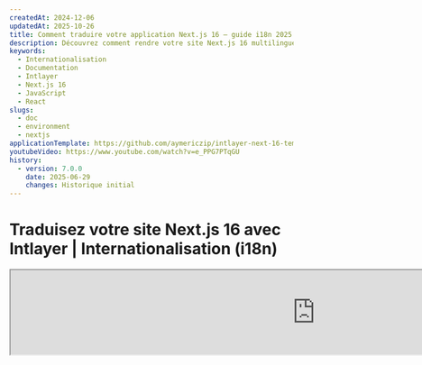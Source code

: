 ```yaml
---
createdAt: 2024-12-06
updatedAt: 2025-10-26
title: Comment traduire votre application Next.js 16 – guide i18n 2025
description: Découvrez comment rendre votre site Next.js 16 multilingue. Suivez la documentation pour internationaliser (i18n) et traduire votre site.
keywords:
  - Internationalisation
  - Documentation
  - Intlayer
  - Next.js 16
  - JavaScript
  - React
slugs:
  - doc
  - environment
  - nextjs
applicationTemplate: https://github.com/aymericzip/intlayer-next-16-template
youtubeVideo: https://www.youtube.com/watch?v=e_PPG7PTqGU
history:
  - version: 7.0.0
    date: 2025-06-29
    changes: Historique initial
---
```


# Traduisez votre site Next.js 16 avec Intlayer | Internationalisation (i18n)

<iframe title="La meilleure solution i18n pour Next.js ? Découvrez Intlayer" class="m-auto aspect-[16/9] w-full overflow-hidden rounded-lg border-0" allow="autoplay; gyroscope;" loading="lazy" width="1080" height="auto" src="https://www.youtube.com/embed/e_PPG7PTqGU?autoplay=0&amp;origin=http://intlayer.org&amp;controls=0&amp;rel=1"/>

Voir le [Modèle d’Application](https://github.com/aymericzip/intlayer-next-16-template) sur GitHub.

## Qu’est-ce qu’Intlayer ?

**Intlayer** est une bibliothèque d'internationalisation (i18n) innovante et open-source conçue pour simplifier la prise en charge multilingue dans les applications web modernes. Intlayer s'intègre parfaitement avec le dernier framework **Next.js 16**, y compris son puissant **App Router**. Il est optimisé pour fonctionner avec les **Server Components** pour un rendu efficace et est entièrement compatible avec [**Turbopack**](https://nextjs.org/docs/architecture/turbopack).

Avec Intlayer, vous pouvez :

- **Gérer facilement les traductions** en utilisant des dictionnaires déclaratifs au niveau des composants.
- **Localiser dynamiquement les métadonnées**, les routes et le contenu.
- **Accéder aux traductions à la fois dans les composants côté client et côté serveur**.
- **Assurer la prise en charge de TypeScript** avec des types générés automatiquement, améliorant l'autocomplétion et la détection des erreurs.
- **Bénéficiez de fonctionnalités avancées**, comme la détection et le changement dynamiques de la langue.

> Intlayer est compatible avec Next.js 12, 13, 14 et 16. Si vous utilisez le Page Router de Next.js, vous pouvez consulter ce [guide](https://github.com/aymericzip/intlayer/blob/main/docs/docs/fr/intlayer_with_nextjs_page_router.md). Pour Next.js 12, 13, 14 avec App Router, référez-vous à ce [guide](https://github.com/aymericzip/intlayer/blob/main/docs/docs/fr/intlayer_with_nextjs_14.md).

---

## Guide étape par étape pour configurer Intlayer dans une application Next.js

### Étape 1 : Installer les dépendances

Installez les paquets nécessaires avec npm :

```bash packageManager="npm"
npm install intlayer next-intlayer
```

```bash packageManager="pnpm"
pnpm add intlayer next-intlayer
```

```bash packageManager="yarn"
yarn add intlayer next-intlayer
```

- **intlayer**

  Le package principal qui fournit des outils d'internationalisation pour la gestion de la configuration, la traduction, la [déclaration de contenu](https://github.com/aymericzip/intlayer/blob/main/docs/docs/fr/dictionary/content_file.md), la transpilation, et les [commandes CLI](https://github.com/aymericzip/intlayer/blob/main/docs/docs/fr/intlayer_cli.md).

- **next-intlayer**

Le package qui intègre Intlayer avec Next.js. Il fournit des fournisseurs de contexte et des hooks pour l'internationalisation dans Next.js. De plus, il inclut le plugin Next.js pour intégrer Intlayer avec [Webpack](https://webpack.js.org/) ou [Turbopack](https://nextjs.org/docs/app/api-reference/turbopack), ainsi qu'un proxy pour détecter la langue préférée de l'utilisateur, gérer les cookies et gérer la redirection des URL.

### Étape 2 : Configurez votre projet

Créez un fichier de configuration pour configurer les langues de votre application :

```typescript fileName="intlayer.config.ts" codeFormat="typescript"
import { Locales, type IntlayerConfig } from "intlayer";

const config: IntlayerConfig = {
  internationalization: {
    locales: [
      Locales.ENGLISH,
      Locales.FRENCH,
      Locales.SPANISH,
      // Vos autres locales
    ],
    defaultLocale: Locales.ENGLISH,
  },
};

export default config;
```

```javascript fileName="intlayer.config.mjs" codeFormat="esm"
import { Locales } from "intlayer";

/** @type {import('intlayer').IntlayerConfig} */
// Configuration pour l'internationalisation
const config = {
  internationalization: {
    locales: [
      Locales.ENGLISH,
      Locales.FRENCH,
      Locales.SPANISH,
      // Vos autres locales
    ],
    defaultLocale: Locales.ENGLISH,
  },
};

export default config;
```

```javascript fileName="intlayer.config.cjs" codeFormat="commonjs"
const { Locales } = require("intlayer");

/** @type {import('intlayer').IntlayerConfig} */
// Configuration pour l'internationalisation
const config = {
  internationalization: {
    locales: [
      Locales.ENGLISH,
      Locales.FRENCH,
      Locales.SPANISH,
      // Vos autres locales
    ],
    defaultLocale: Locales.ENGLISH,
  },
};

module.exports = config;
```

> Grâce à ce fichier de configuration, vous pouvez configurer des URLs localisées, la redirection proxy, les noms de cookies, l'emplacement et l'extension de vos déclarations de contenu, désactiver les logs Intlayer dans la console, et bien plus encore. Pour une liste complète des paramètres disponibles, consultez la [documentation de configuration](https://github.com/aymericzip/intlayer/blob/main/docs/docs/fr/configuration.md).

### Étape 3 : Intégrer Intlayer dans votre configuration Next.js

Configurez votre environnement Next.js pour utiliser Intlayer :

```typescript fileName="next.config.ts" codeFormat="typescript"
import type { NextConfig } from "next";
import { withIntlayer } from "next-intlayer/server";

const nextConfig: NextConfig = {
  /* options de configuration ici */
};

export default withIntlayer(nextConfig);
```

```typescript fileName="next.config.mjs" codeFormat="esm"
import { withIntlayer } from "next-intlayer/server";

/** @type {import('next').NextConfig} */
const nextConfig = {
  /* options de configuration ici */
};

export default withIntlayer(nextConfig);
```

```typescript fileName="next.config.cjs" codeFormat="commonjs"
const { withIntlayer } = require("next-intlayer/server");

/** @type {import('next').NextConfig} */
const nextConfig = {
  /* options de configuration ici */
};

module.exports = withIntlayer(nextConfig);
```

> Le plugin Next.js `withIntlayer()` est utilisé pour intégrer Intlayer avec Next.js. Il assure la construction des fichiers de déclaration de contenu et les surveille en mode développement. Il définit les variables d'environnement Intlayer dans les environnements [Webpack](https://webpack.js.org/) ou [Turbopack](https://nextjs.org/docs/app/api-reference/turbopack). De plus, il fournit des alias pour optimiser les performances et garantit la compatibilité avec les composants serveur.

> La fonction `withIntlayer()` est une fonction asynchrone (promise). Elle permet de préparer les dictionnaires Intlayer avant le début de la compilation. Si vous souhaitez l'utiliser avec d'autres plugins, vous pouvez l'attendre avec `await`. Exemple :
>
> ```tsx
> const nextConfig = await withIntlayer(nextConfig);
> const nextConfigWithOtherPlugins = withOtherPlugins(nextConfig);
>
> export default nextConfigWithOtherPlugins;
> ```
>
> Si vous souhaitez l'utiliser de manière synchrone, vous pouvez utiliser la fonction `withIntlayerSync()`. Exemple :
>
> ```tsx
> const nextConfig = withIntlayerSync(nextConfig);
> const nextConfigWithOtherPlugins = withOtherPlugins(nextConfig);
>
> export default nextConfigWithOtherPlugins;
> ```

### Étape 4 : Définir les routes dynamiques des locales

Supprimez tout le contenu de `RootLayout` et remplacez-le par le code suivant :

```tsx {3} fileName="src/app/layout.tsx" codeFormat="typescript"
import type { PropsWithChildren, FC } from "react";
import "./globals.css";

const RootLayout: FC<PropsWithChildren> = ({ children }) => (
  // Vous pouvez toujours envelopper les enfants avec d'autres fournisseurs, comme `next-themes`, `react-query`, `framer-motion`, etc.
  <>{children}</>
);

export default RootLayout;
```

```jsx {3} fileName="src/app/layout.mjx" codeFormat="esm"
import "./globals.css";

const RootLayout = ({ children }) => (
  // Vous pouvez toujours envelopper les enfants avec d'autres fournisseurs, comme `next-themes`, `react-query`, `framer-motion`, etc.
  <>{children}</>
);

export default RootLayout;
```

```jsx {1,8} fileName="src/app/layout.csx" codeFormat="commonjs"
require("./globals.css");

const RootLayout = ({ children }) => (
  // Vous pouvez toujours envelopper les enfants avec d'autres fournisseurs, comme `next-themes`, `react-query`, `framer-motion`, etc.
  <>{children}</>
);

module.exports = {
  default: RootLayout,
  generateStaticParams,
};
```

> Garder le composant `RootLayout` vide permet de définir les attributs [`lang`](https://developer.mozilla.org/fr/docs/Web/HTML/Global_attributes/lang) et [`dir`](https://developer.mozilla.org/fr/docs/Web/HTML/Global_attributes/dir) sur la balise `<html>`.

Pour implémenter le routage dynamique, fournissez le chemin pour la locale en ajoutant un nouveau layout dans votre répertoire `[locale]` :

````tsx fileName="src/app/[locale]/layout.tsx" codeFormat="typescript"
import type { NextLayoutIntlayer } from "next-intlayer";
import { Inter } from "next/font/google";
import { getHTMLTextDir } from "intlayer";

const inter = Inter({ subsets: ["latin"] });

const LocaleLayout: NextLayoutIntlayer = async ({ children, params }) => {
  const { locale } = await params;
  return (
> Garder le composant `RootLayout` vide permet de définir les attributs [`lang`](https://developer.mozilla.org/fr/docs/Web/HTML/Global_attributes/lang) et [`dir`](https://developer.mozilla.org/fr/docs/Web/HTML/Global_attributes/dir) sur la balise `<html>`.

Pour implémenter le routage dynamique, fournissez le chemin pour la locale en ajoutant un nouveau layout dans votre répertoire `[locale]` :

```tsx fileName="src/app/[locale]/layout.tsx" codeFormat="typescript"
import type { NextLayoutIntlayer } from "next-intlayer";
import { Inter } from "next/font/google";
import { getHTMLTextDir } from "intlayer";

const inter = Inter({ subsets: ["latin"] });

const LocaleLayout: NextLayoutIntlayer = async ({ children, params }) => {
  const { locale } = await params;
  return (
    <html lang={locale} dir={getHTMLTextDir(locale)}>
      <body className={inter.className}>{children}</body>
    </html>
  );
};

export default LocaleLayout;
````

```jsx fileName="src/app/[locale]/layout.mjx" codeFormat="esm"
import { getHTMLTextDir } from "intlayer";

const inter = Inter({ subsets: ["latin"] });

const LocaleLayout = async ({ children, params: { locale } }) => {
  const { locale } = await params;
  return (
    <html lang={locale} dir={getHTMLTextDir(locale)}>
      <body className={inter.className}>{children}</body>
    </html>
  );
};

export default LocaleLayout;
```

```jsx fileName="src/app/[locale]/layout.csx" codeFormat="commonjs"
const { Inter } = require("next/font/google");
const { getHTMLTextDir } = require("intlayer");

const inter = Inter({ subsets: ["latin"] });

const LocaleLayout = async ({ children, params: { locale } }) => {
  const { locale } = await params;
  return (
    <html lang={locale} dir={getHTMLTextDir(locale)}>
      <body className={inter.className}>{children}</body>
    </html>
  );
};

module.exports = LocaleLayout;
```

> Le segment de chemin `[locale]` est utilisé pour définir la locale. Exemple : `/en-US/about` fera référence à `en-US` et `/fr/about` à `fr`.

const inter = Inter({ subsets: ["latin"] });

const LocaleLayout = async ({ children, params: { locale } }) => {
const { locale } = await params;
return (
<html lang={locale} dir={getHTMLTextDir(locale)}>
<body className={inter.className}>{children}</body>
</html>
);
};

module.exports = LocaleLayout;

````

> Le segment de chemin `[locale]` est utilisé pour définir la locale. Exemple : `/en-US/about` fera référence à `en-US` et `/fr/about` à `fr`.

> À ce stade, vous rencontrerez l'erreur : `Error: Missing <html> and <body> tags in the root layout.`. Cela est attendu car le fichier `/app/page.tsx` n'est plus utilisé et peut être supprimé. À la place, le segment de chemin `[locale]` activera la page `/app/[locale]/page.tsx`. Par conséquent, les pages seront accessibles via des chemins comme `/en`, `/fr`, `/es` dans votre navigateur. Pour définir la locale par défaut comme page racine, référez-vous à la configuration du `proxy` à l'étape 7.

Ensuite, implémentez la fonction `generateStaticParams` dans le Layout de votre application.

```tsx {1} fileName="src/app/[locale]/layout.tsx" codeFormat="typescript"
export { generateStaticParams } from "next-intlayer"; // Ligne à insérer

const LocaleLayout: NextLayoutIntlayer = async ({ children, params }) => {
  /*... Reste du code */
};

export default LocaleLayout;
````

```jsx {1} fileName="src/app/[locale]/layout.mjx" codeFormat="esm"
export { generateStaticParams } from "next-intlayer"; // Ligne à insérer

const LocaleLayout = async ({ children, params: { locale } }) => {
  /*... Reste du code */
};

// ... Reste du code
```

```jsx {1,7} fileName="src/app/[locale]/layout.csx" codeFormat="commonjs"
const { generateStaticParams } = require("next-intlayer"); // Ligne à insérer

const LocaleLayout = async ({ children, params: { locale } }) => {
  /*... Reste du code */
};

module.exports = { default: LocaleLayout, generateStaticParams };
```

> `generateStaticParams` garantit que votre application pré-construit les pages nécessaires pour toutes les locales, réduisant ainsi le calcul à l'exécution et améliorant l'expérience utilisateur. Pour plus de détails, consultez la [documentation Next.js sur generateStaticParams](https://nextjs.org/docs/app/building-your-application/rendering/static-and-dynamic-rendering#generate-static-params).

> Intlayer fonctionne avec `export const dynamic = 'force-static';` pour s'assurer que les pages sont pré-construites pour toutes les locales.

### Étape 5 : Déclarez Votre Contenu

Créez et gérez vos déclarations de contenu pour stocker les traductions :

```tsx fileName="src/app/[locale]/page.content.ts" contentDeclarationFormat="typescript"
import { t, type Dictionary } from "intlayer";

const pageContent = {
  key: "page",
  content: {
    getStarted: {
      main: t({
        en: "Get started by editing",
        fr: "Commencez par éditer",
        es: "Comience por editar",
      }),
      pageLink: "src/app/page.tsx",
    },
  },
} satisfies Dictionary;

export default pageContent;
```

```javascript fileName="src/app/[locale]/page.content.mjs" contentDeclarationFormat="esm"
import { t } from "intlayer";

/** @type {import('intlayer').Dictionary} */
const pageContent = {
  key: "page",
  content: {
    getStarted: {
      main: t({
        en: "Get started by editing",
        fr: "Commencez par éditer",
        es: "Comience por editar",
      }),
      pageLink: "src/app/page.tsx",
    },
  },
};

export default pageContent;
```

```javascript fileName="src/app/[locale]/page.content.cjs" contentDeclarationFormat="commonjs"
const { t } = require("intlayer");

/** @type {import('intlayer').Dictionary} */
const pageContent = {
  key: "page",
  content: {
    getStarted: {
      main: t({
        en: "Get started by editing",
        fr: "Commencez par éditer",
        es: "Comience por editar",
      }),
      pageLink: "src/app/page.tsx",
    },
  },
};

module.exports = pageContent;
```

```json fileName="src/app/[locale]/page.content.json" contentDeclarationFormat="json"
{
  "$schema": "https://intlayer.org/schema.json",
  "key": "page",
  "content": {
    "getStarted": {
      "nodeType": "translation",
      "translation": {
        "en": "Get started by editing",
        "fr": "Commencez par éditer",
        "es": "Comience por editar"
      }
    },
    "pageLink": "src/app/page.tsx"
  }
}
```

> Vos déclarations de contenu peuvent être définies n'importe où dans votre application dès qu'elles sont incluses dans le répertoire `contentDir` (par défaut, `./src`). Et correspondent à l'extension de fichier de déclaration de contenu (par défaut, `.content.{json,ts,tsx,js,jsx,mjs,mjx,cjs,cjx}`).

> Pour plus de détails, référez-vous à la [documentation sur la déclaration de contenu](https://github.com/aymericzip/intlayer/blob/main/docs/docs/fr/dictionary/content_file.md).

### Étape 6 : Utiliser le contenu dans votre code

Accédez à vos dictionnaires de contenu dans toute votre application :

```tsx fileName="src/app/[locale]/page.tsx" codeFormat="typescript"
import type { FC } from "react";
import { ClientComponentExample } from "@components/ClientComponentExample";
import { ServerComponentExample } from "@components/ServerComponentExample";
import { type NextPageIntlayer, IntlayerClientProvider } from "next-intlayer";
import { IntlayerServerProvider, useIntlayer } from "next-intlayer/server";

const PageContent: FC = () => {
  const content = useIntlayer("page");

  return (
    <>
      <p>{content.getStarted.main}</p>{" "}
      {/* Affiche le texte principal de la section "getStarted" */}
      <code>{content.getStarted.pageLink}</code>{" "}
      {/* Affiche le lien de la page dans un élément code */}
    </>
  );
};

const Page: NextPageIntlayer = async ({ params }) => {
  const { locale } = await params;

  return (
    <IntlayerServerProvider locale={locale}>
      <PageContent />
      <ServerComponentExample />

      <IntlayerClientProvider locale={locale}>
        <ClientComponentExample />
      </IntlayerClientProvider>
    </IntlayerServerProvider>
  );
};

export default Page;
```

```jsx fileName="src/app/[locale]/page.mjx" codeFormat="esm"
import { ClientComponentExample } from "@components/ClientComponentExample";
import { ServerComponentExample } from "@components/ServerComponentExample";
import { IntlayerClientProvider } from "next-intlayer";
import { IntlayerServerProvider, useIntlayer } from "next-intlayer/server";

const PageContent = () => {
  const content = useIntlayer("page");

  return (
    <>
      <p>{content.getStarted.main}</p>
      <code>{content.getStarted.pageLink}</code>
    </>
  );
};

const Page = async ({ params }) => {
  const { locale } = await params;

  return (
    <IntlayerServerProvider locale={locale}>
      <PageContent />
      <ServerComponentExample />

      <IntlayerClientProvider locale={locale}>
        <ClientComponentExample />
      </IntlayerClientProvider>
    </IntlayerServerProvider>
  );
};

export default Page;
```

```jsx fileName="src/app/[locale]/page.csx" codeFormat="commonjs"
import { ClientComponentExample } from "@components/ClientComponentExample";
import { ServerComponentExample } from "@components/ServerComponentExample";
import { IntlayerClientProvider } from "next-intlayer";
import { IntlayerServerProvider, useIntlayer } from "next-intlayer/server";

const PageContent = () => {
  const content = useIntlayer("page");

  return (
    <>
      <p>{content.getStarted.main}</p>
      <code>{content.getStarted.pageLink}</code>
    </>
  );
};

const Page = async ({ params }) => {
  const { locale } = await params;

  return (
    <IntlayerServerProvider locale={locale}>
      <PageContent />
      <ServerComponentExample />

      <IntlayerClientProvider locale={locale}>
        <ClientComponentExample />
      </IntlayerClientProvider>
    </IntlayerServerProvider>
  );
};
```

- **`IntlayerClientProvider`** est utilisé pour fournir la locale aux composants côté client. Il peut être placé dans n'importe quel composant parent, y compris le layout. Cependant, il est recommandé de le placer dans un layout car Next.js partage le code du layout entre les pages, ce qui le rend plus efficace. En utilisant `IntlayerClientProvider` dans le layout, vous évitez de le réinitialiser pour chaque page, améliorant ainsi les performances et maintenant un contexte de localisation cohérent dans toute votre application.
- **`IntlayerServerProvider`** est utilisé pour fournir la locale aux enfants côté serveur. Il ne peut pas être défini dans le layout.

> La mise en page (layout) et la page ne peuvent pas partager un contexte serveur commun car le système de contexte serveur est basé sur un magasin de données par requête (via le mécanisme de [cache de React](https://react.dev/reference/react/cache)), ce qui entraîne la recréation de chaque "contexte" pour différents segments de l'application. Placer le provider dans une mise en page partagée briserait cette isolation, empêchant la bonne propagation des valeurs du contexte serveur à vos composants serveur.

```tsx {4,7} fileName="src/components/ClientComponentExample.tsx" codeFormat="typescript"
"use client";

import type { FC } from "react";
import { useIntlayer } from "next-intlayer";

export const ClientComponentExample: FC = () => {
  const content = useIntlayer("client-component-example"); // Crée la déclaration de contenu associée

  return (
    <div>
      <h2>{content.title}</h2>
      <p>{content.content}</p>
    </div>
  );
};
```

```jsx {3,6} fileName="src/components/ClientComponentExample.mjx" codeFormat="esm"
"use client";

import { useIntlayer } from "next-intlayer";

const ClientComponentExample = () => {
  const content = useIntlayer("client-component-example"); // Créer la déclaration de contenu associée

  return (
    <div>
      <h2>{content.title}</h2>
      <p>{content.content}</p>
    </div>
  );
};
```

```jsx {3,6} fileName="src/components/ClientComponentExample.csx" codeFormat="commonjs"
"use client";

const { useIntlayer } = require("next-intlayer");

const ClientComponentExample = () => {
  const content = useIntlayer("client-component-example"); // Créer la déclaration de contenu associée

  return (
    <div>
      <h2>{content.title}</h2>
      <p>{content.content}</p>
    </div>
  );
};
```

```tsx {2} fileName="src/components/ServerComponentExample.tsx"  codeFormat="typescript"
import type { FC } from "react";
import { useIntlayer } from "next-intlayer/server";

export const ServerComponentExample: FC = () => {
  const content = useIntlayer("server-component-example"); // Créer la déclaration de contenu associée

  return (
    <div>
      <h2>{content.title}</h2>
      <p>{content.content}</p>
    </div>
  );
};
```

```jsx {1} fileName="src/components/ServerComponentExample.mjx" codeFormat="esm"
import { useIntlayer } from "next-intlayer/server";

const ServerComponentExample = () => {
  const content = useIntlayer("server-component-example"); // Créer la déclaration de contenu associée

  return (
    <div>
      <h2>{content.title}</h2>
      <p>{content.content}</p>
    </div>
  );
};
```

```jsx {1} fileName="src/components/ServerComponentExample.csx" codeFormat="commonjs"
const { useIntlayer } = require("next-intlayer/server");

const ServerComponentExample = () => {
  const content = useIntlayer("server-component-example"); // Créez la déclaration de contenu associée

  return (
    <div>
      <h2>{content.title}</h2>
      <p>{content.content}</p>
    </div>
  );
};
```

> Si vous souhaitez utiliser votre contenu dans un attribut de type `string`, tel que `alt`, `title`, `href`, `aria-label`, etc., vous devez appeler la valeur de la fonction, comme ceci :

> ```jsx
> <img src={content.image.src.value} alt={content.image.value} />
> ```

> Pour en savoir plus sur le hook `useIntlayer`, consultez la [documentation](https://github.com/aymericzip/intlayer/blob/main/docs/docs/fr/packages/next-intlayer/useIntlayer.md).

### (Optionnel) Étape 7 : Configurer le proxy pour la détection de la langue

Configurez un proxy pour détecter la langue préférée de l'utilisateur :

```typescript fileName="src/proxy.ts" codeFormat="typescript"
export { intlayerProxy as proxy } from "next-intlayer/proxy";

export const config = {
  matcher:
    "/((?!api|static|assets|robots|sitemap|sw|service-worker|manifest|.*\\..*|_next).*)",
};
```

```javascript fileName="src/proxy.mjs" codeFormat="esm"
export { intlayerProxy as proxy } from "next-intlayer/proxy";

export const config = {
  matcher:
    "/((?!api|static|assets|robots|sitemap|sw|service-worker|manifest|.*\\..*|_next).*)",
};
```

```javascript fileName="src/proxy.cjs" codeFormat="commonjs"
// Importation du proxy Intlayer
const { intlayerProxy } = require("next-intlayer/proxy");

// Configuration du proxy avec un matcher pour exclure certaines routes
const config = {
  matcher:
    "/((?!api|static|assets|robots|sitemap|sw|service-worker|manifest|.*\\..*|_next).*)",
};

// Export du proxy et de la configuration
module.exports = { proxy: intlayerProxy, config };
```

> Le `intlayerProxy` est utilisé pour détecter la locale préférée de l'utilisateur et le rediriger vers l'URL appropriée comme spécifié dans la [configuration](https://github.com/aymericzip/intlayer/blob/main/docs/docs/fr/configuration.md). De plus, il permet de sauvegarder la locale préférée de l'utilisateur dans un cookie.

> Si vous avez besoin de chaîner plusieurs proxies ensemble (par exemple, `intlayerProxy` avec une authentification ou des proxies personnalisés), Intlayer fournit désormais un helper appelé `multipleProxies`.

```ts
import { multipleProxies, intlayerProxy } from "next-intlayer/proxy";
import { customProxy } from "@utils/customProxy";

export const proxy = multipleProxies([intlayerProxy, customProxy]);
```

### (Optionnel) Étape 8 : Internationalisation de vos métadonnées

Dans le cas où vous souhaitez internationaliser vos métadonnées, telles que le titre de votre page, vous pouvez utiliser la fonction `generateMetadata` fournie par Next.js. À l'intérieur, vous pouvez récupérer le contenu depuis la fonction `getIntlayer` pour traduire vos métadonnées.

```typescript fileName="src/app/[locale]/metadata.content.ts" contentDeclarationFormat="typescript"
import { type Dictionary, t } from "intlayer";
import { Metadata } from "next";

const metadataContent = {
  key: "page-metadata",
  content: {
    title: t({
      en: "Create Next App",
      fr: "Créer une application Next.js",
      es: "Crear una aplicación Next.js",
    }),
    description: t({
      en: "Généré par create next app",
      fr: "Généré par create next app",
      es: "Generado por create next app",
    }),
  },
} satisfies Dictionary<Metadata>;

export default metadataContent;
```

```javascript fileName="src/app/[locale]/metadata.content.mjs" contentDeclarationFormat="esm"
import { t } from "intlayer";

/** @type {import('intlayer').Dictionary<import('next').Metadata>} */
const metadataContent = {
  key: "page-metadata",
  content: {
    title: t({
      en: "Créer une application Next.js",
      fr: "Créer une application Next.js",
      es: "Crear una aplicación Next.js",
    }),
    description: t({
      en: "Généré par create next app",
      fr: "Généré par create next app",
      es: "Generado por create next app",
    }),
  },
};

export default metadataContent;
```

```javascript fileName="src/app/[locale]/metadata.content.cjs" contentDeclarationFormat="commonjs"
const { t } = require("intlayer");

/** @type {import('intlayer').Dictionary<import('next').Metadata>} */
const metadataContent = {
  key: "page-metadata",
  content: {
    title: t({
      en: "Create Next App",
      fr: "Créer une application Next.js",
      es: "Crear una aplicación Next.js",
    }),
    description: t({
      en: "Generated by create next app",
      fr: "Généré par create next app",
      es: "Generado por create next app",
    }),
  },
};

module.exports = metadataContent;
```

```json fileName="src/app/[locale]/metadata.content.json" contentDeclarationFormat="json"
{
  "key": "page-metadata",
  "content": {
    "title": {
      "nodeType": "translation",
      "translation": {
        "en": "Preact logo",
        "fr": "Logo Preact",
        "es": "Logo Preact"
      }
    },
    "description": {
      "nodeType": "translation",
      "translation": {
        "en": "Generated by create next app",
        "fr": "Généré par create next app",
        "es": "Generado por create next app"
      }
    }
  }
}
```

````typescript fileName="src/app/[locale]/layout.tsx or src/app/[locale]/page.tsx" codeFormat="typescript"
import { getIntlayer, getMultilingualUrls } from "intlayer";
import type { Metadata } from "next";
import type { LocalPromiseParams } from "next-intlayer";

export const generateMetadata = async ({
  params,
}: LocalPromiseParams): Promise<Metadata> => {
  const { locale } = await params;

  const metadata = getIntlayer("page-metadata", locale);

  /**
   * Génère un objet contenant toutes les URL pour chaque locale.
   *
   * Exemple :
   * ```ts
   *  getMultilingualUrls('/about');
   *
   *  // Retourne
   *  // {
   *  //   en: '/about',
   *  //   fr: '/fr/about',
   *  //   es: '/es/about',
   *  // }
   * ```
   */
  const multilingualUrls = getMultilingualUrls("/");

  return {
    ...metadata,
    alternates: {
      canonical: multilingualUrls[locale as keyof typeof multilingualUrls],
      languages: { ...multilingualUrls, "x-default": "/" },
    },
    openGraph: {
      url: multilingualUrls[locale as keyof typeof multilingualUrls],
    },
  };
};

// ... Reste du code
````

````javascript fileName="src/app/[locale]/layout.mjs or src/app/[locale]/page.mjs" codeFormat="esm"
import { getIntlayer, getMultilingualUrls } from "intlayer";

export const generateMetadata = async ({ params }) => {
  const { locale } = await params;

  const metadata = getIntlayer("page-metadata", locale);

  /**
   * Génère un objet contenant toutes les URL pour chaque locale.
   *
   * Exemple :
   * ```ts
   *  getMultilingualUrls('/about');
   *
   *  // Retourne
   *  // {
   *  //   en: '/about',
   *  //   fr: '/fr/about',
   *  //   es: '/es/about'
   *  // }
   * ```
   */
  const multilingualUrls = getMultilingualUrls("/");

  return {
    ...metadata,
    alternates: {
      canonical: multilingualUrls[locale],
      languages: { ...multilingualUrls, "x-default": "/" },
    },
    openGraph: {
      url: multilingualUrls[locale],
    },
  };
};

// ... Reste du code
````

````javascript fileName="src/app/[locale]/layout.cjs or src/app/[locale]/page.cjs" codeFormat="commonjs"
const { getIntlayer, getMultilingualUrls } = require("intlayer");

const generateMetadata = async ({ params }) => {
  const { locale } = await params;

  const metadata = getIntlayer("page-metadata", locale);

  /**
   * Génère un objet contenant toutes les URL pour chaque locale.
   *
   * Exemple :
   * ```ts
   *  getMultilingualUrls('/about');
   *
   *  // Retourne
   *  // {
   *  //   en: '/about',
   *  //   fr: '/fr/about',
   *  //   es: '/es/about'
   *  // }
   * ```
   */
  const multilingualUrls = getMultilingualUrls("/");

  return {
    ...metadata,
    alternates: {
      canonical: multilingualUrls[locale],
      languages: { ...multilingualUrls, "x-default": "/" },
    },
    openGraph: {
      url: multilingualUrls[locale],
    },
  };
};

module.exports = { generateMetadata };

// ... Reste du code
````

> Notez que la fonction `getIntlayer` importée depuis `next-intlayer` retourne votre contenu enveloppé dans un `IntlayerNode`, permettant l'intégration avec l'éditeur visuel. En revanche, la fonction `getIntlayer` importée depuis `intlayer` retourne votre contenu directement sans propriétés supplémentaires.

Alternativement, vous pouvez utiliser la fonction `getTranslation` pour déclarer vos métadonnées. Cependant, il est recommandé d'utiliser des fichiers de déclaration de contenu afin d'automatiser la traduction de vos métadonnées et d'externaliser le contenu à un moment donné.

````typescript fileName="src/app/[locale]/layout.tsx or src/app/[locale]/page.tsx" codeFormat="typescript"
import {
  type IConfigLocales,
  getTranslation,
  getMultilingualUrls,
} from "intlayer";
import type { Metadata } from "next";
import type { LocalPromiseParams } from "next-intlayer";

export const generateMetadata = async ({
  params,
}: LocalPromiseParams): Promise<Metadata> => {
  const { locale } = await params;
  const t = <T>(content: IConfigLocales<T>) => getTranslation(content, locale);

  return {
    title: t<string>({
      en: "My title",
Alternativement, vous pouvez utiliser la fonction `getTranslation` pour déclarer vos métadonnées. Cependant, il est recommandé d'utiliser des fichiers de déclaration de contenu afin d'automatiser la traduction de vos métadonnées et d'externaliser le contenu à un moment donné.

```typescript fileName="src/app/[locale]/layout.tsx or src/app/[locale]/page.tsx" codeFormat="typescript"
import {
  type IConfigLocales,
  getTranslation,
  getMultilingualUrls,
} from "intlayer";
import type { Metadata } from "next";
import type { LocalPromiseParams } from "next-intlayer";

export const generateMetadata = async ({
  params,
}: LocalPromiseParams): Promise<Metadata> => {
  const { locale } = await params;
  const t = <T>(content: IConfigLocales<T>) => getTranslation(content, locale);

  return {
    title: t<string>({
      en: "My title",
      fr: "Mon titre",
      es: "Mi título",
    }),
    description: t({
      en: "My description",
      fr: "Ma description",
      es: "Mi descripción",
    }),
  };
};

// ... Reste du code
````

```javascript fileName="src/app/[locale]/layout.mjs or src/app/[locale]/page.mjs" codeFormat="esm"
import { getTranslation, getMultilingualUrls } from "intlayer";

export const generateMetadata = async ({ params }) => {
  const { locale } = await params;
  const t = (content) => getTranslation(content, locale);

  return {
    title: t({
      en: "My title",
      fr: "Mon titre",
      es: "Mi título",
    }),
    description: t({
      en: "My description",
      fr: "Ma description",
      es: "Mi descripción",
    }),
  };
};

// ... Reste du code
```

```javascript fileName="src/app/[locale]/layout.cjs or src/app/[locale]/page.cjs" codeFormat="commonjs"
const { getTranslation, getMultilingualUrls } = require("intlayer");

const generateMetadata = async ({ params }) => {
  const { locale } = await params;

  const t = (content) => getTranslation(content, locale);

  return {
    title: t({
      en: "My title",
      fr: "Mon titre",
      es: "Mi título",
    }),
    description: t({
      en: "My description",
      fr: "Ma description",
      es: "Mi descripción",
    }),
  };
};

module.exports = { generateMetadata };

// ... Reste du code
```

> En savoir plus sur l'optimisation des métadonnées [dans la documentation officielle de Next.js](https://nextjs.org/docs/app/building-your-application/optimizing/metadata).

````

```javascript fileName="src/app/[locale]/layout.cjs or src/app/[locale]/page.cjs" codeFormat="commonjs"
const { getTranslation, getMultilingualUrls } = require("intlayer");

const generateMetadata = async ({ params }) => {
  const { locale } = await params;

  const t = (content) => getTranslation(content, locale);

  return {
    title: t({
      en: "My title",
      fr: "Mon titre",
      es: "Mi título",
    }),
    description: t({
      en: "My description",
      fr: "Ma description",
      es: "Mi descripción",
    }),
  };
};

module.exports = { generateMetadata };

// ... Reste du code
````

> En savoir plus sur l'optimisation des métadonnées [dans la documentation officielle de Next.js](https://nextjs.org/docs/app/building-your-application/optimizing/metadata).

### (Optionnel) Étape 9 : Internationalisation de votre sitemap.xml et robots.txt

Pour internationaliser votre `sitemap.xml` et `robots.txt`, vous pouvez utiliser la fonction `getMultilingualUrls` fournie par Intlayer. Cette fonction vous permet de générer des URLs multilingues pour votre sitemap.

```tsx fileName="src/app/sitemap.ts" codeFormat="typescript"
import { getMultilingualUrls } from "intlayer";
import type { MetadataRoute } from "next";

const sitemap = (): MetadataRoute.Sitemap => [
  {
    url: "https://example.com",
    alternates: {
      languages: { ...getMultilingualUrls("https://example.com") },
    },
  },
  {
    url: "https://example.com/login",
    alternates: {
      languages: { ...getMultilingualUrls("https://example.com/login") },
    },
  },
  {
    url: "https://example.com/register",
    alternates: {
      languages: { ...getMultilingualUrls("https://example.com/register") },
    },
  },
];

export default sitemap;
```

```jsx fileName="src/app/sitemap.mjx" codeFormat="esm"
import { getMultilingualUrls } from "intlayer";

const sitemap = () => [
  {
    url: "https://example.com",
    alternates: {
      languages: { ...getMultilingualUrls("https://example.com") },
    },
  },
  {
    url: "https://example.com/login",
    alternates: {
      languages: { ...getMultilingualUrls("https://example.com/login") },
    },
  },
  {
    url: "https://example.com/register",
    alternates: {
      languages: { ...getMultilingualUrls("https://example.com/register") },
    },
  },
];

export default sitemap;
```

```jsx fileName="src/app/sitemap.csx" codeFormat="commonjs"
const { getMultilingualUrls } = require("intlayer");

const sitemap = () => [
  {
    url: "https://example.com",
    alternates: {
      languages: { ...getMultilingualUrls("https://example.com") },
    },
  },
  {
    url: "https://example.com/login",
    alternates: {
      languages: { ...getMultilingualUrls("https://example.com/login") },
    },
  },
  {
    url: "https://example.com/register",
    alternates: {
      languages: { ...getMultilingualUrls("https://example.com/register") },
    },
  },
];

module.exports = sitemap;
```

```tsx fileName="src/app/robots.ts" codeFormat="typescript"
import type { MetadataRoute } from "next";
import { getMultilingualUrls } from "intlayer";

const getAllMultilingualUrls = (urls: string[]) =>
  urls.flatMap((url) => Object.values(getMultilingualUrls(url)) as string[]);

// Règles pour les robots d'indexation
const robots = (): MetadataRoute.Robots => ({
  rules: {
    userAgent: "*",
    allow: ["/"],
    disallow: getAllMultilingualUrls(["/login", "/register"]), // Interdire l'accès aux pages de connexion et d'inscription dans toutes les langues
  },
  host: "https://example.com",
  sitemap: `https://example.com/sitemap.xml`,
});

export default robots;

const getAllMultilingualUrls = (urls: string[]) =>
  urls.flatMap((url) => Object.values(getMultilingualUrls(url)) as string[]);

// Règles pour le fichier robots.txt
const robots = (): MetadataRoute.Robots => ({
  rules: {
    userAgent: "*", // Autoriser tous les agents utilisateurs
    allow: ["/"], // Autoriser l'accès à la racine
    disallow: getAllMultilingualUrls(["/login", "/register"]), // Interdire l'accès aux pages de connexion et d'inscription dans toutes les langues
  },
  host: "https://example.com", // Hôte du site
  sitemap: `https://example.com/sitemap.xml`, // Emplacement du sitemap
});

export default robots;
```

```jsx fileName="src/app/robots.mjx" codeFormat="esm"
import { getMultilingualUrls } from "intlayer";

const getAllMultilingualUrls = (urls) =>
  urls.flatMap((url) => Object.values(getMultilingualUrls(url)));

const robots = () => ({
  rules: {
    userAgent: "*",
    allow: ["/"],
    disallow: getAllMultilingualUrls(["/login", "/register"]),
  },
  host: "https://example.com",
  sitemap: `https://example.com/sitemap.xml`,
});

export default robots;
```

```jsx fileName="src/app/robots.csx" codeFormat="commonjs"
const { getMultilingualUrls } = require("intlayer");

const getAllMultilingualUrls = (urls) =>
  urls.flatMap((url) => Object.values(getMultilingualUrls(url)));

const robots = () => ({
  rules: {
    userAgent: "*",
    allow: ["/"],
    disallow: getAllMultilingualUrls(["/login", "/register"]),
  },
  host: "https://example.com",
  sitemap: `https://example.com/sitemap.xml`,
});

module.exports = robots;
```

> En savoir plus sur l'optimisation du sitemap [dans la documentation officielle de Next.js](https://nextjs.org/docs/app/api-reference/file-conventions/metadata/sitemap). En savoir plus sur l'optimisation du fichier robots.txt [dans la documentation officielle de Next.js](https://nextjs.org/docs/app/api-reference/file-conventions/metadata/robots).

### (Optionnel) Étape 10 : Changer la langue de votre contenu

Pour changer la langue de votre contenu dans Next.js, la méthode recommandée est d'utiliser le composant `Link` pour rediriger les utilisateurs vers la page localisée appropriée. Le composant `Link` permet le préchargement de la page, ce qui aide à éviter un rechargement complet de la page.

```tsx fileName="src/components/LocaleSwitcher.tsx" codeFormat="typescript"
"use client";

import type { FC } from "react";
import {
  Locales,
  getHTMLTextDir,
  getLocaleName,
  getLocalizedUrl,
} from "intlayer";
import { useLocale } from "next-intlayer";
import Link from "next/link";

export const LocaleSwitcher: FC = () => {
  const { locale, pathWithoutLocale, availableLocales, setLocale } =
    useLocale();

  return (
    <div>
      <button popoverTarget="localePopover">{getLocaleName(locale)}</button>
      <div id="localePopover" popover="auto">
        {availableLocales.map((localeItem) => (
          <Link
            href={getLocalizedUrl(pathWithoutLocale, localeItem)}
            key={localeItem}
            aria-current={locale === localeItem ? "page" : undefined}
            onClick={() => setLocale(localeItem)}
            replace // Garantira que le bouton "retour" du navigateur redirigera vers la page précédente
          >
            <span>
              {/* Locale - par exemple FR */}
              {localeItem}
            </span>
            <span>
              {/* Langue dans sa propre locale - par exemple Français */}
              {getLocaleName(localeItem, locale)}
            </span>
            <span dir={getHTMLTextDir(localeItem)} lang={localeItem}>
              {/* Langue dans la locale courante - par exemple Francés avec la locale courante définie sur Locales.SPANISH */}
              {getLocaleName(localeItem)}
            </span>
            <span dir="ltr" lang={Locales.ENGLISH}>
              {/* Langue en anglais - par exemple French */}
              {getLocaleName(localeItem, Locales.ENGLISH)}
            </span>
          </Link>
        ))}
      </div>
    </div>
  );
};
```

```jsx fileName="src/components/LocaleSwitcher.msx" codeFormat="esm"
"use client";

import {
  Locales,
  getHTMLTextDir,
  getLocaleName,
  getLocalizedUrl,
} from "intlayer";
import { useLocale } from "next-intlayer";
import Link from "next/link";

export const LocaleSwitcher = () => {
  const { locale, pathWithoutLocale, availableLocales, setLocale } =
    useLocale();

  return (
    <div>
      <button popoverTarget="localePopover">{getLocaleName(locale)}</button>
      <div id="localePopover" popover="auto">
        {availableLocales.map((localeItem) => (
          <Link
            href={getLocalizedUrl(pathWithoutLocale, localeItem)}
            key={localeItem}
            aria-current={locale === localeItem ? "page" : undefined}
            onClick={() => setLocale(localeItem)}
            replace // Garantira que le bouton "retour" du navigateur redirige vers la page précédente
          >
            <span>
              {/* Locale - par exemple FR */}
              {localeItem}
            </span>
            <span>
              {/* Langue dans sa propre locale - par exemple Français */}
              {getLocaleName(localeItem, locale)}
            </span>
            <span dir={getHTMLTextDir(localeItem)} lang={localeItem}>
              {/* Langue dans la locale actuelle - par exemple Francés avec la locale actuelle définie sur Locales.SPANISH */}
              {getLocaleName(localeItem)}
            </span>
            <span dir="ltr" lang={Locales.ENGLISH}>
              {/* Langue en anglais - par exemple French */}
              {getLocaleName(localeItem, Locales.ENGLISH)}
            </span>
          </Link>
        ))}
      </div>
    </div>
  );
};
```

```jsx fileName="src/components/LocaleSwitcher.csx" codeFormat="commonjs"
"use client";

const {
  Locales,
  getHTMLTextDir,
  getLocaleName,
  getLocalizedUrl,
} = require("intlayer");
const { useLocale } = require("next-intlayer");
const Link = require("next/link");

export const LocaleSwitcher = () => {
  const { locale, pathWithoutLocale, availableLocales, setLocale } =
    useLocale();

  return (
    <div>
      <button popoverTarget="localePopover">{getLocaleName(locale)}</button>
      <div id="localePopover" popover="auto">
        {availableLocales.map((localeItem) => (
          <Link
            href={getLocalizedUrl(pathWithoutLocale, localeItem)}
            key={localeItem}
            aria-current={locale === localeItem ? "page" : undefined}
            onClick={() => setLocale(localeItem)}
            replace // Garantira que le bouton "retour" du navigateur redirige vers la page précédente
          >
            <span>
              {/* Locale - ex. FR */}
              {localeItem}
            </span>
            <span>
              {/* Langue dans sa propre locale - ex. Français */}
              {getLocaleName(localeItem, locale)}
            </span>
            <span dir={getHTMLTextDir(localeItem)} lang={localeItem}>
              {/* Langue dans la locale courante - ex. Francés avec la locale courante définie sur Locales.SPANISH */}
              {getLocaleName(localeItem)}
            </span>
            <span dir="ltr" lang={Locales.ENGLISH}>
              {/* Langue en anglais - par exemple French */}
              {getLocaleName(localeItem, Locales.ENGLISH)}
            </span>
          </Link>
        ))}
      </div>
    </div>
  );
};
```

> Une autre manière est d'utiliser la fonction `setLocale` fournie par le hook `useLocale`. Cette fonction ne permettra pas le préchargement de la page. Voir la [documentation du hook `useLocale`](https://github.com/aymericzip/intlayer/blob/main/docs/docs/fr/packages/next-intlayer/useLocale.md) pour plus de détails.

> Vous pouvez également définir une fonction dans l'option `onLocaleChange` pour déclencher une fonction personnalisée lorsque la locale change.

```tsx fileName="src/components/LocaleSwitcher.tsx"
"use client";

import { useRouter } from "next/navigation";
import { useLocale } from "next-intlayer";
import { getLocalizedUrl } from "intlayer";

// ... Reste du code

const router = useRouter();
const { setLocale } = useLocale({
  onLocaleChange: (locale) => {
    router.push(getLocalizedUrl(pathWithoutLocale, locale));
  },
});

return (
  <button onClick={() => setLocale(Locales.FRENCH)}>Passer au français</button>
);
```

> Références de la documentation :
>
> - [Hook `useLocale`](https://github.com/aymericzip/intlayer/blob/main/docs/docs/fr/packages/next-intlayer/useLocale.md)
> - [Hook `getLocaleName`](https://github.com/aymericzip/intlayer/blob/main/docs/docs/fr/packages/intlayer/getLocaleName.md)
> - [Hook `getLocalizedUrl`](https://github.com/aymericzip/intlayer/blob/main/docs/docs/fr/packages/intlayer/getLocalizedUrl.md)
> - [`getHTMLTextDir` hook](https://github.com/aymericzip/intlayer/blob/main/docs/docs/fr/packages/intlayer/getHTMLTextDir.md)
> - [`hrefLang` attribute](https://developers.google.com/search/docs/specialty/international/localized-versions?hl=fr)
> - [`lang` attribute](https://developer.mozilla.org/fr/docs/Web/HTML/Global_attributes/lang)
> - [`dir` attribute`](https://developer.mozilla.org/fr/docs/Web/HTML/Global_attributes/dir)
> - [`aria-current` attribute`](https://developer.mozilla.org/fr/docs/Web/Accessibility/ARIA/Attributes/aria-current)

### (Optionnel) Étape 11 : Création d'un composant Link localisé

Pour garantir que la navigation de votre application respecte la langue actuelle, vous pouvez créer un composant `Link` personnalisé. Ce composant préfixe automatiquement les URL internes avec la langue courante. Par exemple, lorsqu'un utilisateur francophone clique sur un lien vers la page "À propos", il est redirigé vers `/fr/about` au lieu de `/about`.

Ce comportement est utile pour plusieurs raisons :

- **SEO et expérience utilisateur** : Les URL localisées aident les moteurs de recherche à indexer correctement les pages spécifiques à une langue et fournissent aux utilisateurs du contenu dans leur langue préférée.
- **Cohérence** : En utilisant un lien localisé dans toute votre application, vous garantissez que la navigation reste dans la langue actuelle, évitant ainsi des changements de langue inattendus.
  /// **Maintenabilité** : Centraliser la logique de localisation dans un seul composant simplifie la gestion des URL, rendant votre base de code plus facile à maintenir et à étendre au fur et à mesure que votre application grandit.

Voici l'implémentation d'un composant `Link` localisé en TypeScript :

```tsx fileName="src/components/Link.tsx" codeFormat="typescript"
"use client";

import { getLocalizedUrl } from "intlayer";
import NextLink, { type LinkProps as NextLinkProps } from "next/link";
import { useLocale } from "next-intlayer";
import type { PropsWithChildren, FC } from "react";

/**
 * Fonction utilitaire pour vérifier si une URL donnée est externe.
 * Si l'URL commence par http:// ou https://, elle est considérée comme externe.
 */
export const checkIsExternalLink = (href?: string): boolean =>
  /^https?:\/\//.test(href ?? "");

/**
 * Un composant Link personnalisé qui adapte l'attribut href en fonction de la locale actuelle.
 * Pour les liens internes, il utilise `getLocalizedUrl` pour préfixer l'URL avec la locale (par exemple, /fr/about).
 * Cela garantit que la navigation reste dans le même contexte de locale.
 */
export const Link: FC<PropsWithChildren<NextLinkProps>> = ({
  href,
  children,
  ...props
}) => {
  const { locale } = useLocale();
  const isExternalLink = checkIsExternalLink(href.toString());

  // Si le lien est interne et qu'un href valide est fourni, obtenir l'URL localisée.
  const hrefI18n: NextLinkProps["href"] =
    href && !isExternalLink ? getLocalizedUrl(href.toString(), locale) : href;

  return (
    <NextLink href={hrefI18n} {...props}>
      {children}
    </NextLink>
  );
};
```

```jsx fileName="src/components/Link.mjx" codeFormat="esm"
"use client";

import { getLocalizedUrl } from "intlayer";
import NextLink from "next/link";
import { useLocale } from "next-intlayer";

/**
 * Fonction utilitaire pour vérifier si une URL donnée est externe.
 * Si l'URL commence par http:// ou https://, elle est considérée comme externe.
 */
export const checkIsExternalLink = (href) => /^https?:\/\//.test(href ?? "");

/**
 * Composant Link personnalisé qui adapte l'attribut href en fonction de la locale actuelle.
 * Pour les liens internes, il utilise `getLocalizedUrl` pour préfixer l'URL avec la locale (ex. : /fr/about).
 * Cela garantit que la navigation reste dans le même contexte de locale.
 */
export const Link = ({ href, children, ...props }) => {
  const { locale } = useLocale();
  const isExternalLink = checkIsExternalLink(href.toString());

  // Si le lien est interne et qu'un href valide est fourni, obtenir l'URL localisée.
  const hrefI18n =
    href && !isExternalLink ? getLocalizedUrl(href.toString(), locale) : href;

  return (
    <NextLink href={hrefI18n} {...props}>
      {children}
    </NextLink>
  );
};
```

```jsx fileName="src/components/Link.csx" codeFormat="commonjs"
"use client";

const { getLocalizedUrl } = require("intlayer");
const NextLink = require("next/link");
const { useLocale } = require("next-intlayer");

/**
 * Fonction utilitaire pour vérifier si une URL donnée est externe.
 * Si l'URL commence par http:// ou https://, elle est considérée comme externe.
 */
const checkIsExternalLink = (href) => /^https?:\/\//.test(href ?? "");

/**
 * Un composant Link personnalisé qui adapte l'attribut href en fonction de la locale actuelle.
 * Pour les liens internes, il utilise `getLocalizedUrl` pour préfixer l'URL avec la locale (par exemple, /fr/about).
 * Cela garantit que la navigation reste dans le même contexte de locale.
 */
const Link = ({ href, children, ...props }) => {
  const { locale } = useLocale();
  const isExternalLink = checkIsExternalLink(href.toString());

  // Si le lien est interne et qu'un href valide est fourni, obtenir l'URL localisée.
  const hrefI18n =
    href && !isExternalLink ? getLocalizedUrl(href.toString(), locale) : href;

  return (
    <NextLink href={hrefI18n} {...props}>
      {children}
    </NextLink>
  );
};
```

#### Comment ça fonctionne

- **Détection des liens externes** :  
  La fonction d'assistance `checkIsExternalLink` détermine si une URL est externe. Les liens externes ne sont pas modifiés car ils n'ont pas besoin d'être localisés.

- **Récupération de la locale courante** :  
  Le hook `useLocale` fournit la locale actuelle (par exemple, `fr` pour le français).

- **Localisation de l'URL** :  
  Pour les liens internes (c'est-à-dire non externes), `getLocalizedUrl` est utilisé pour préfixer automatiquement l'URL avec la locale courante. Cela signifie que si votre utilisateur est en français, passer `/about` comme `href` sera transformé en `/fr/about`.

- **Retour du lien** :  
  Le composant retourne un élément `<a>` avec l'URL localisée, garantissant que la navigation est cohérente avec la locale.

En intégrant ce composant `Link` dans toute votre application, vous maintenez une expérience utilisateur cohérente et adaptée à la langue, tout en bénéficiant d'une meilleure optimisation SEO et d'une meilleure utilisabilité.

### (Optionnel) Étape 12 : Obtenir la locale actuelle dans les Server Actions

Si vous avez besoin de la locale active à l'intérieur d'une Server Action (par exemple, pour localiser des emails ou exécuter une logique sensible à la langue), appelez `getLocale` depuis `next-intlayer/server` :

```tsx fileName="src/app/actions/getLocale.ts" codeFormat="typescript"
"use server";

import { getLocale } from "next-intlayer/server";

export const myServerAction = async () => {
  const locale = await getLocale();

  // Faire quelque chose avec la locale
};
```

> La fonction `getLocale` suit une stratégie en cascade pour déterminer la locale de l'utilisateur :
>
> 1. Tout d'abord, il vérifie les en-têtes de la requête pour une valeur de locale qui pourrait avoir été définie par le proxy
> 2. Si aucune locale n'est trouvée dans les en-têtes, il recherche une locale stockée dans les cookies
> 3. Si aucun cookie n'est trouvé, il tente de détecter la langue préférée de l'utilisateur à partir des paramètres de son navigateur
> 4. En dernier recours, il revient à la locale par défaut configurée dans l'application
>
> Cela garantit que la locale la plus appropriée est sélectionnée en fonction du contexte disponible.

### (Optionnel) Étape 13 : Optimisez la taille de votre bundle

Lors de l'utilisation de `next-intlayer`, les dictionnaires sont inclus par défaut dans le bundle de chaque page. Pour optimiser la taille du bundle, Intlayer propose un plugin SWC optionnel qui remplace intelligemment les appels à `useIntlayer` en utilisant des macros. Cela garantit que les dictionnaires ne sont inclus que dans les bundles des pages qui les utilisent réellement.

Pour activer cette optimisation, installez le package `@intlayer/swc`. Une fois installé, `next-intlayer` détectera automatiquement et utilisera le plugin :

```bash packageManager="npm"
npm install @intlayer/swc --save-dev
```

```bash packageManager="pnpm"
pnpm add @intlayer/swc --save-dev
```

```bash packageManager="yarn"
yarn add @intlayer/swc --save-dev
```

> Remarque : Cette optimisation est uniquement disponible pour Next.js 13 et versions supérieures.

> Note : Ce package n’est pas installé par défaut car les plugins SWC sont encore expérimentaux sur Next.js. Cela pourrait changer à l’avenir.

### Surveiller les modifications des dictionnaires avec Turbopack

Lorsque vous utilisez Turbopack comme serveur de développement avec la commande `next dev`, les modifications des dictionnaires ne sont pas détectées automatiquement par défaut.

Cette limitation survient parce que Turbopack ne peut pas exécuter les plugins webpack en parallèle pour surveiller les modifications dans vos fichiers de contenu. Pour contourner ce problème, vous devez utiliser la commande `intlayer watch` afin d’exécuter simultanément le serveur de développement et le surveillant de build Intlayer.

```json5 fileName="package.json"
{
  // ... Vos configurations package.json existantes
  "scripts": {
    // ... Vos configurations de scripts existantes
    "dev": "intlayer watch --with 'next dev'",
  },
}
```

> Si vous utilisez next-intlayer@<=6.x.x, vous devez conserver le flag `--turbopack` pour que l'application Next.js 16 fonctionne correctement avec Turbopack. Nous recommandons d'utiliser next-intlayer@>=7.x.x pour éviter cette limitation.

### Configurer TypeScript

Intlayer utilise l'augmentation de module pour bénéficier de TypeScript et renforcer votre base de code.

![Autocomplétion](https://github.com/aymericzip/intlayer/blob/main/docs/assets/autocompletion.png?raw=true)

![Erreur de traduction](https://github.com/aymericzip/intlayer/blob/main/docs/assets/translation_error.png?raw=true)

Assurez-vous que votre configuration TypeScript inclut les types générés automatiquement.

```json5 fileName="tsconfig.json"
{
  // ... Vos configurations TypeScript existantes
  "include": [
    // ... Vos configurations TypeScript existantes
    ".intlayer/**/*.ts", // Inclure les types générés automatiquement
  ],
}
```

### Configuration Git

Il est recommandé d'ignorer les fichiers générés par Intlayer. Cela vous permet d'éviter de les commettre dans votre dépôt Git.

Pour ce faire, vous pouvez ajouter les instructions suivantes dans votre fichier `.gitignore` :

```plaintext fileName=".gitignore"
# Ignorer les fichiers générés par Intlayer
.intlayer
```

### Extension VS Code

Pour améliorer votre expérience de développement avec Intlayer, vous pouvez installer l'extension officielle **Intlayer VS Code Extension**.

[Installer depuis le Marketplace VS Code](https://marketplace.visualstudio.com/items?itemName=intlayer.intlayer-vs-code-extension)

Cette extension offre :

- **Autocomplétion** pour les clés de traduction.
- **Détection d'erreurs en temps réel** pour les traductions manquantes.
- **Aperçus en ligne** du contenu traduit.
- **Actions rapides** pour créer et mettre à jour facilement les traductions.

Pour plus de détails sur l'utilisation de l'extension, consultez la [documentation de l'extension Intlayer pour VS Code](https://intlayer.org/doc/vs-code-extension).

### Aller plus loin

Pour aller plus loin, vous pouvez implémenter l’[éditeur visuel](https://github.com/aymericzip/intlayer/blob/main/docs/docs/fr/intlayer_visual_editor.md) ou externaliser votre contenu en utilisant le [CMS](https://github.com/aymericzip/intlayer/blob/main/docs/docs/fr/intlayer_CMS.md).
